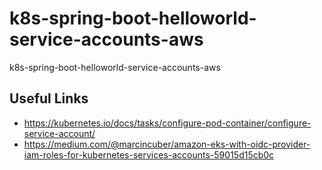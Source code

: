 # k8s-spring-boot-helloworld-service-accounts-aws
k8s-spring-boot-helloworld-service-accounts-aws


## Useful Links
- https://kubernetes.io/docs/tasks/configure-pod-container/configure-service-account/
- https://medium.com/@marcincuber/amazon-eks-with-oidc-provider-iam-roles-for-kubernetes-services-accounts-59015d15cb0c
